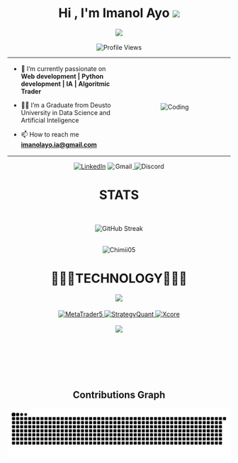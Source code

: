 <h1 align="center">Hi , I'm Imanol Ayo <img src="https://media.giphy.com/media/hvRJCLFzcasrR4ia7z/giphy.gif" width="35"></h1>

<p align="center">
  <a href="https://github.com/DenverCoder1/readme-typing-svg"><img src="https://readme-typing-svg.herokuapp.com?font=Time+New+Roman&color=%23C8BE25&size=25&center=true&vCenter=true&width=600&height=100&lines=Data+Science+and+AI+Expert;Trader+🚀;Python+developer;Web+developer;Algoritmic+Trader;Darwin+EGXL+|+EZDK;Competitive+Programmer;Always+learning+new+things"></a>
</p>

<p align = "center">
<img src = "https://komarev.com/ghpvc/?username=Chiimii05&style=plastic&color=blueviolet" alt = "Profile Views"/>
</p>
<table align="center">
<tr border="none">
<td width="50%" align="left">
  
- 🌱 I’m currently passionate on **Web development | Python development | IA | Algoritmic Trader**

- 🧑‍🎓 I’m a Graduate from Deusto University in 
      Data Science and Artificial Inteligence

- 📫 How to reach me **imanolayo.ia@gmail.com**

</td>
<td width="50%" align="center">

  <img align="center" alt="Coding" width="450" src="https://repository-images.githubusercontent.com/588181932/e36ec678-7984-4cdd-8e4c-a3932772ff8e">

  
  </td>
</tr>
</table>
<div align=center>
        <a href="https://www.linkedin.com/in/imanol-ayo-aranguren-0712a7230/"><img src="https://img.shields.io/badge/Linkedin-0077b5?style=flat&logo=linkedin" alt="LinkedIn" /></a>
	<a href="mailto:your.email@gmail.com" target="_blank" rel="noopener noreferrer">
  <img
    src="https://img.shields.io/badge/Gmail-D14836?style=flat&logo=gmail&logoColor=white"
    alt="Gmail"
    style="border:none; display:inline-block; width:57px; height:25;"
  />
</a>
<a href="https://discord.gg/chimi_65077" target="_blank" rel="noopener noreferrer">
  <img
    src="https://img.shields.io/badge/Discord-7289DA?style=flat&logo=discord&logoColor=white"
    alt="Discord"
    style="border:none; display:inline-block; width:67px; height:25;"
  />
</a>
<h1 align="center">STATS</h1>

<br>
	<p align="center">
  	<img src="https://github-readme-streak-stats.herokuapp.com/?user=Chiimii05&theme=dark&border_radius=4.6&fire=FF5722" alt="GitHub Streak" />
	</p>
	<br/>
	<img src="https://github-readme-stats.vercel.app/api/top-langs?username=Chiimii05&langs_count=10&show_icons=true&locale=en&theme=tokyonight" alt="Chimii05" height="230px"/>

  </p>
</details>
<!--h1 without bottom border-->
<h1 align="center">👨🏻‍💻TECHNOLOGY👨🏻‍💻</h1>
<!--tech stack icons-->
<p align="center">
  <a href="https://skillicons.dev">
    <img src="https://skillicons.dev/icons?i=github,git,py,vscode,react,html,css,mongodb&perline=14" />
  </a>
  <!-- nuevos badges de Shields.io -->
  <br/><br/>
  <a href="https://www.metatrader5.com/" target="_blank" rel="noopener noreferrer">
    <img
      src="https://img.shields.io/badge/MetaTrader-5591E9?style=flat-square&logo=metatrader&logoColor=white"
      alt="MetaTrader5"
    />
  </a>
  <a href="https://strategyquant.com/" target="_blank" rel="noopener noreferrer">
    <img
      src="https://img.shields.io/badge/StrategyQuant-000000?style=flat-square"
      alt="StrategyQuant"
    />
  </a>
  <a href="https://xcore.com/" target="_blank" rel="noopener noreferrer">
    <img
      src="https://img.shields.io/badge/Xcore-2D2D2D?style=flat"
      alt="Xcore"
    />
  </a>
  <br/><br/>
   <a href="https://skillicons.dev">
    <img src="https://skillicons.dev/icons?i=aws,docker,postgres,mongodb,mysql,discord&perline=14" />
  </a>
</p>
</br></br>



</br></br>
	
## Contributions Graph
	
<p align = "center">
	<img src = "https://github.com/7oSkaaa/7oSkaaa/blob/output/github-contribution-grid-snake.svg?" alt = "Snake Game"/>
</p>
